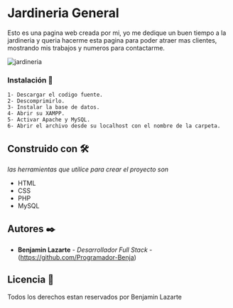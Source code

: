 # Jardineria General

Esto es una pagina web creada por mi, yo me dedique un buen tiempo a la jardineria y queria hacerme esta pagina para poder atraer mas clientes, mostrando mis trabajos y numeros para contactarme.

![jardineria](https://github.com/Programador-Benja/Trabajo_Jardineria2022/assets/98435496/b4158c42-c3f6-4440-b140-edcb16411917)


### Instalación 🔧

```
1- Descargar el codigo fuente.
2- Descomprimirlo.
3- Instalar la base de datos.
4- Abrir su XAMPP.
5- Activar Apache y MySQL.
6- Abrir el archivo desde su localhost con el nombre de la carpeta.
```

## Construido con 🛠️

_las herramientas que utilice para crear el proyecto son_

* HTML
* CSS
* PHP
* MySQL

## Autores ✒️

* **Benjamin Lazarte** - *Desarrollador Full Stack* - (https://github.com/Programador-Benja)

## Licencia 📄

Todos los derechos estan reservados por Benjamin Lazarte
